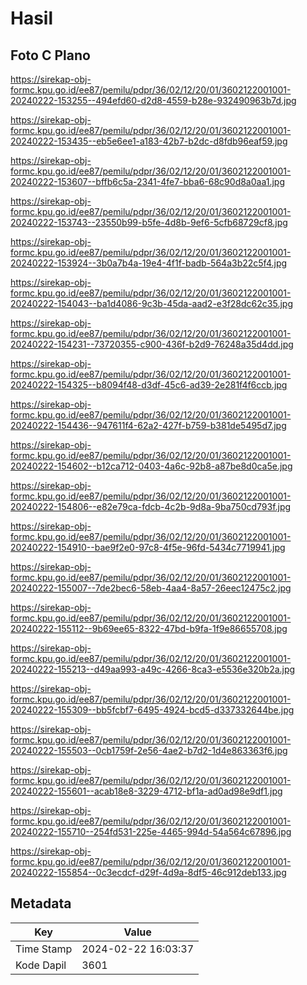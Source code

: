 # Hasil

## Foto C Plano

https://sirekap-obj-formc.kpu.go.id/ee87/pemilu/pdpr/36/02/12/20/01/3602122001001-20240222-153255--494efd60-d2d8-4559-b28e-932490963b7d.jpg

https://sirekap-obj-formc.kpu.go.id/ee87/pemilu/pdpr/36/02/12/20/01/3602122001001-20240222-153435--eb5e6ee1-a183-42b7-b2dc-d8fdb96eaf59.jpg

https://sirekap-obj-formc.kpu.go.id/ee87/pemilu/pdpr/36/02/12/20/01/3602122001001-20240222-153607--bffb6c5a-2341-4fe7-bba6-68c90d8a0aa1.jpg

https://sirekap-obj-formc.kpu.go.id/ee87/pemilu/pdpr/36/02/12/20/01/3602122001001-20240222-153743--23550b99-b5fe-4d8b-9ef6-5cfb68729cf8.jpg

https://sirekap-obj-formc.kpu.go.id/ee87/pemilu/pdpr/36/02/12/20/01/3602122001001-20240222-153924--3b0a7b4a-19e4-4f1f-badb-564a3b22c5f4.jpg

https://sirekap-obj-formc.kpu.go.id/ee87/pemilu/pdpr/36/02/12/20/01/3602122001001-20240222-154043--ba1d4086-9c3b-45da-aad2-e3f28dc62c35.jpg

https://sirekap-obj-formc.kpu.go.id/ee87/pemilu/pdpr/36/02/12/20/01/3602122001001-20240222-154231--73720355-c900-436f-b2d9-76248a35d4dd.jpg

https://sirekap-obj-formc.kpu.go.id/ee87/pemilu/pdpr/36/02/12/20/01/3602122001001-20240222-154325--b8094f48-d3df-45c6-ad39-2e281f4f6ccb.jpg

https://sirekap-obj-formc.kpu.go.id/ee87/pemilu/pdpr/36/02/12/20/01/3602122001001-20240222-154436--947611f4-62a2-427f-b759-b381de5495d7.jpg

https://sirekap-obj-formc.kpu.go.id/ee87/pemilu/pdpr/36/02/12/20/01/3602122001001-20240222-154602--b12ca712-0403-4a6c-92b8-a87be8d0ca5e.jpg

https://sirekap-obj-formc.kpu.go.id/ee87/pemilu/pdpr/36/02/12/20/01/3602122001001-20240222-154806--e82e79ca-fdcb-4c2b-9d8a-9ba750cd793f.jpg

https://sirekap-obj-formc.kpu.go.id/ee87/pemilu/pdpr/36/02/12/20/01/3602122001001-20240222-154910--bae9f2e0-97c8-4f5e-96fd-5434c7719941.jpg

https://sirekap-obj-formc.kpu.go.id/ee87/pemilu/pdpr/36/02/12/20/01/3602122001001-20240222-155007--7de2bec6-58eb-4aa4-8a57-26eec12475c2.jpg

https://sirekap-obj-formc.kpu.go.id/ee87/pemilu/pdpr/36/02/12/20/01/3602122001001-20240222-155112--9b69ee65-8322-47bd-b9fa-1f9e86655708.jpg

https://sirekap-obj-formc.kpu.go.id/ee87/pemilu/pdpr/36/02/12/20/01/3602122001001-20240222-155213--d49aa993-a49c-4266-8ca3-e5536e320b2a.jpg

https://sirekap-obj-formc.kpu.go.id/ee87/pemilu/pdpr/36/02/12/20/01/3602122001001-20240222-155309--bb5fcbf7-6495-4924-bcd5-d337332644be.jpg

https://sirekap-obj-formc.kpu.go.id/ee87/pemilu/pdpr/36/02/12/20/01/3602122001001-20240222-155503--0cb1759f-2e56-4ae2-b7d2-1d4e863363f6.jpg

https://sirekap-obj-formc.kpu.go.id/ee87/pemilu/pdpr/36/02/12/20/01/3602122001001-20240222-155601--acab18e8-3229-4712-bf1a-ad0ad98e9df1.jpg

https://sirekap-obj-formc.kpu.go.id/ee87/pemilu/pdpr/36/02/12/20/01/3602122001001-20240222-155710--254fd531-225e-4465-994d-54a564c67896.jpg

https://sirekap-obj-formc.kpu.go.id/ee87/pemilu/pdpr/36/02/12/20/01/3602122001001-20240222-155854--0c3ecdcf-d29f-4d9a-8df5-46c912deb133.jpg


## Metadata

| Key        | Value               |
| ---------- | ------------------- |
| Time Stamp | 2024-02-22 16:03:37 |
| Kode Dapil | 3601                |



